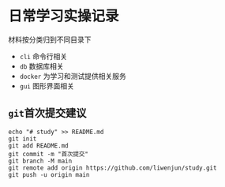 # 日常学习实操记录

材料按分类归到不同目录下

- `cli`  命令行相关
- `db` 数据库相关
- `docker` 为学习和测试提供相关服务
- `gui` 图形界面相关





## `git`首次提交建议

```
echo "# study" >> README.md
git init
git add README.md
git commit -m "首次提交"
git branch -M main
git remote add origin https://github.com/liwenjun/study.git
git push -u origin main
```

